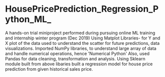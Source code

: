 # HousePricePrediction_Regression_Python_ML_
A hands-on trial miniproject performed during pursuing online ML training and internship winter program (Dec 2019)
Using Matplot Libraries- for Y and X plot of the data used to understand the scatter for future predictions, data visualizations.
Imported NumPy libraries, to understand large array of data and handle numerical operations, hence 'Numerical Python'
Also, used Pandas for data cleaning, transformation and analysis.
Using Sklearn module built from above libaries built a regression model for house price prediction from given historical sales price.
